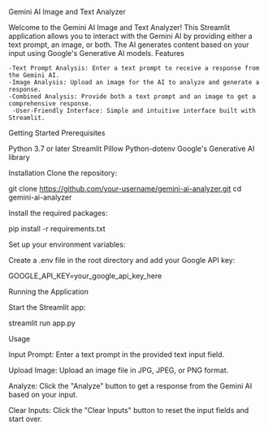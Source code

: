 Gemini AI Image and Text Analyzer

Welcome to the Gemini AI Image and Text Analyzer! This Streamlit application allows you to interact with the Gemini AI by providing either a text prompt, an image, or both. The AI generates content based on your input using Google's Generative AI models.
Features

    -Text Prompt Analysis: Enter a text prompt to receive a response from the Gemini AI.
    -Image Analysis: Upload an image for the AI to analyze and generate a response.
    -Combined Analysis: Provide both a text prompt and an image to get a comprehensive response.
     -User-Friendly Interface: Simple and intuitive interface built with Streamlit.

Getting Started
Prerequisites

Python 3.7 or later
Streamlit
Pillow
Python-dotenv
Google's Generative AI library

Installation
Clone the repository:

git clone https://github.com/your-username/gemini-ai-analyzer.git
cd gemini-ai-analyzer

Install the required packages:

pip install -r requirements.txt

Set up your environment variables:

Create a .env file in the root directory and add your Google API key:

GOOGLE_API_KEY=your_google_api_key_here

Running the Application

Start the Streamlit app:

streamlit run app.py


Usage

Input Prompt:
    Enter a text prompt in the provided text input field.

Upload Image:
    Upload an image file in JPG, JPEG, or PNG format.

Analyze:
    Click the "Analyze" button to get a response from the Gemini AI based on your input.

Clear Inputs:
    Click the "Clear Inputs" button to reset the input fields and start over.
